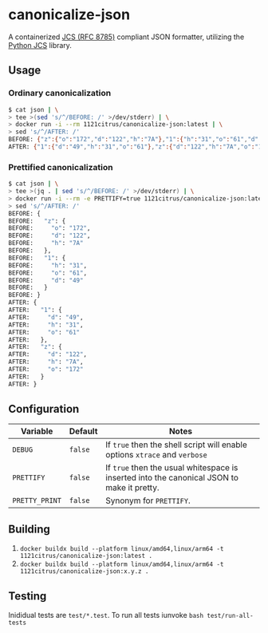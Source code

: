 # canonicalize-json
A containerized [JCS (RFC 8785)](https://datatracker.ietf.org/doc/html/rfc8785) compliant JSON formatter, utilizing the [Python JCS](https://pypi.org/project/jcs) library.

## Usage

### Ordinary canonicalization
```sh
$ cat json | \
> tee >(sed 's/^/BEFORE: /' >/dev/stderr) | \
> docker run -i --rm 1121citrus/canonicalize-json:latest | \
> sed 's/^/AFTER: /'
BEFORE: {"z":{"o":"172","d":"122","h":"7A"},"1":{"h":"31","o":"61","d":"49"}}
AFTER: {"1":{"d":"49","h":"31","o":"61"},"z":{"d":"122","h":"7A","o":"172"}}
```
### Prettified canonicalization
```sh
$ cat json | \
> tee >(jq . | sed 's/^/BEFORE: /' >/dev/stderr) | \
> docker run -i --rm -e PRETTIFY=true 1121citrus/canonicalize-json:latest | \
> sed 's/^/AFTER: /'
BEFORE: {
BEFORE:   "z": {
BEFORE:     "o": "172",
BEFORE:     "d": "122",
BEFORE:     "h": "7A"
BEFORE:   },
BEFORE:   "1": {
BEFORE:     "h": "31",
BEFORE:     "o": "61",
BEFORE:     "d": "49"
BEFORE:   }
BEFORE: }
AFTER: {
AFTER:   "1": {
AFTER:     "d": "49",
AFTER:     "h": "31",
AFTER:     "o": "61"
AFTER:   },
AFTER:   "z": {
AFTER:     "d": "122",
AFTER:     "h": "7A",
AFTER:     "o": "172"
AFTER:   }
AFTER: }
```

## Configuration

Variable | Default | Notes
--- | --- | ---
`DEBUG` | `false` | If `true` then the shell script will enable options `xtrace` and `verbose`
`PRETTIFY` | `false` | If `true` then the usual whitespace is inserted into the canonical JSON to make it pretty.
`PRETTY_PRINT` | `false` | Synonym for `PRETTIFY`.

## Building

1. `docker buildx build --platform linux/amd64,linux/arm64 -t 1121citrus/canonicalize-json:latest .`
1. `docker buildx build --platform linux/amd64,linux/arm64 -t 1121citrus/canonicalize-json:x.y.z .`

## Testing

Inididual tests are `test/*.test`. To run all tests iunvoke `bash test/run-all-tests`

<!--
## Releasing

1. [Draft a new release on GitHub](https://github.com/1121citrus/canonicalize-json/releases/new)
-->
